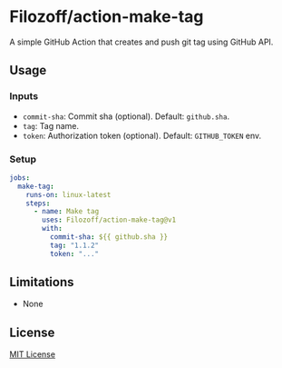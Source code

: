 # Filozoff/action-make-tag

A simple GitHub Action that creates and push git tag using GitHub API.

## Usage

### Inputs

- `commit-sha`: Commit sha (optional). Default: `github.sha`.
- `tag`: Tag name.
- `token`: Authorization token (optional). Default: `GITHUB_TOKEN` env.

### Setup

```yaml
jobs:
  make-tag:
    runs-on: linux-latest
    steps:
      - name: Make tag
        uses: Filozoff/action-make-tag@v1
        with:
          commit-sha: ${{ github.sha }}
          tag: "1.1.2"
          token: "..."
```

## Limitations

- None

## License

[MIT License](LICENSE)
